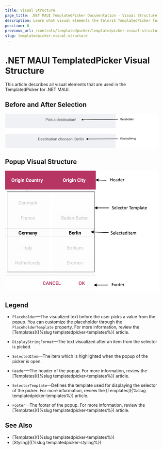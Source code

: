 ```yaml
---
title: Visual Structure
page_title: .NET MAUI TemplatedPicker Documentation - Visual Structure
description: Learn what visual elements the Telerik TemplatedPicker for .NET MAUI displays and explore the visual structure of the control.
position: 0
previous_url: /controls/templatedpicker/templatedpicker-visual-structure
slug: templatedpicker-visual-structure
---
```


# .NET MAUI TemplatedPicker Visual Structure

This article describes all visual elements that are used in the TemplatedPicker for .NET MAUI.

## Before and After Selection

![TemplatedPicker Visual Structure Display Text](images/templatedpicker_structure_placeholder_display.png "Visual elements of TemplatedPicker control")

## Popup Visual Structure

![TemplatedPicker Visual Structure](images/templated_picker_visual_structure.png "Visual elements of TemplatedPicker Popup")

## Legend

- `Placeholder`&mdash;The visualized text before the user picks a value from the popup. You can customize the placeholder through the `PlaceholderTemplate` property. For more information, review the [Templates]({%slug templatedpicker-templates%}) article.

- `DisplayStringFormat`&mdash;The text visualized after an item from the selector is picked.

- `SelectedItem`&mdash;The item which is highlighted when the popup of the picker is open.

- `Header`&mdash;The header of the popup. For more information, review the [Templates]({%slug templatedpicker-templates%}) article.

- `SelectorTemplate`&mdash;Defines the template used for displaying the selector of the picker. For more information, review the [Templates]({%slug templatedpicker-templates%}) article.

- `Footer`&mdash;The footer of the popup. For more information, review the [Templates]({%slug templatedpicker-templates%}) article.

## See Also

- [Templates]({%slug templatedpicker-templates%})
- [Styling]({%slug templatedpicker-styling%})
